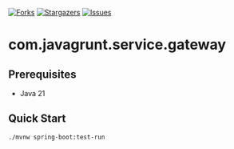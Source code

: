  [![Forks][forks-shield]][forks-url]
 [![Stargazers][stars-shield]][stars-url]
 [![Issues][issues-shield]][issues-url]

 # com.javagrunt.service.gateway

 ## Prerequisites
 
 - Java 21

 ## Quick Start

```bash
./mvnw spring-boot:test-run
```

 <!-- MARKDOWN LINKS & IMAGES -->
 <!-- https://www.markdownguide.org/basic-syntax/#reference-style-links -->
 [forks-shield]: https://img.shields.io/github/forks/javagrunt-com/com.javagrunt.service.gateway.svg?style=for-the-badge
 [forks-url]: https://github.com/javagrunt-com/com.javagrunt.service.gateway/forks
 [stars-shield]: https://img.shields.io/github/stars/javagrunt-com/com.javagrunt.service.gateway.svg?style=for-the-badge
 [stars-url]: https://github.com/javagrunt-com/com.javagrunt.service.gateway/stargazers
 [issues-shield]: https://img.shields.io/github/issues/javagrunt-com/com.javagrunt.service.gateway.svg?style=for-the-badge
 [issues-url]: https://github.com/javagrunt-com/com.javagrunt.service.gateway/issues